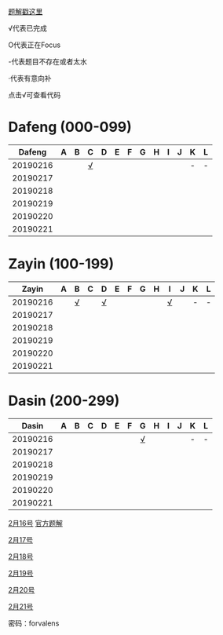 
[题解戳这里](https://github.com/Dafenghh/Training_Summary/blob/master/2019%E5%AF%92%E5%81%87%E9%9B%86%E8%AE%AD%E9%A2%98%E8%A7%A3.md)


√代表已完成

O代表正在Focus

-代表题目不存在或者太水

·代表有意向补

点击√可查看代码


# Dafeng (000-099)

Dafeng  |   A    |   B    |   C    |   D    |   E    |   F    |   G    |   H    |   I    |   J    |   K    |   L
:------:|:------:|:------:|:------:|:------:|:------:|:------:|:------:|:------:|:------:|:------:|:------:|:------:
20190216|        |        |[√][001]|        |        |        |        |        |        |        |   -    |-   
20190217|        |        |        |        |        |        |        |        |        |        |        |
20190218|        |        |        |        |        |        |        |        |        |        |        |
20190219|        |        |        |        |        |        |        |        |        |        |        |
20190220|        |        |        |        |        |        |        |        |        |        |        |
20190221|        |        |        |        |        |        |        |        |        |        |        |

[001]: https://github.com/Dafenghh/Training_Summary/blob/master/code/20190216/C_dafeng.cpp


# Zayin (100-199)

Zayin   |   A    |   B    |   C    |   D    |   E    |   F    |   G    |   H    |   I    |   J    |   K    |   L
:------:|:------:|:------:|:------:|:------:|:------:|:------:|:------:|:------:|:------:|:------:|:------:|:------:
20190216|        |[√][102]|        |[√][100]|        |        |        |        |[√][101]|        |   -    |-   
20190217|        |        |        |        |        |        |        |        |        |        |        |
20190218|        |        |        |        |        |        |        |        |        |        |        |
20190219|        |        |        |        |        |        |        |        |        |        |        |
20190220|        |        |        |        |        |        |        |        |        |        |        |
20190221|        |        |        |        |        |        |        |        |        |        |        |

[100]: https://github.com/Dafenghh/Training_Summary/blob/master/code/20190216/D_zayin.cpp
[101]: https://github.com/Dafenghh/Training_Summary/blob/master/code/20190216/I_zayin.cpp
[102]: https://github.com/Dafenghh/Training_Summary/blob/master/code/20190216/B_zayin.cpp


# Dasin (200-299)

Dasin   |   A    |   B    |   C    |   D    |   E    |   F    |   G    |   H    |   I    |   J    |   K    |   L
:------:|:------:|:------:|:------:|:------:|:------:|:------:|:------:|:------:|:------:|:------:|:------:|:------:
20190216|        |        |        |        |        |        |[√][200]|        |        |        |   -    |-   
20190217|        |        |        |        |        |        |        |        |        |        |        |
20190218|        |        |        |        |        |        |        |        |        |        |        |
20190219|        |        |        |        |        |        |        |        |        |        |        |
20190220|        |        |        |        |        |        |        |        |        |        |        |
20190221|        |        |        |        |        |        |        |        |        |        |        |

[200]: https://github.com/Dafenghh/Training_Summary/blob/master/code/20190216/G_dasin.cpp


[2月16号](https://vjudge.net/contest/283465) [官方题解](http://bubblecup.org/Content/Media/Booklet2018.pdf)

[2月17号](https://vjudge.net/contest/283466)

[2月18号](https://vjudge.net/contest/283467)

[2月19号](https://vjudge.net/contest/283468)

[2月20号](https://vjudge.net/contest/283469)

[2月21号](https://vjudge.net/contest/283637)

密码：forvalens